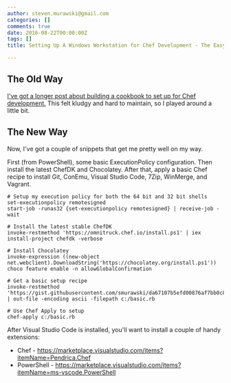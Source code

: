 ```yaml
---
author: steven.murawski@gmail.com
categories: []
comments: true
date: 2016-08-22T00:00:00Z
tags: []
title: Setting Up A Windows Workstation for Chef Development - The Easy Way

---
```


## The Old Way

[I've got a longer post about building a cookbook to set up for Chef development.](http://stevenmurawski.com/powershell/2015/06/building-your-chef-workstation-on-windows/)  This felt kludgy and hard to maintain, so I played around a little bit.

## The New Way

Now, I've got a couple of snippets that get me pretty well on my way.

First (from PowerShell), some basic ExecutionPolicy configuration.  Then install the latest ChefDK and Chocolatey.  After that, apply a basic Chef recipe to install Git, ConEmu, Visual Studio Code, 7Zip, WinMerge, and Vagrant.

```
# Setup my execution policy for both the 64 bit and 32 bit shells
set-executionpolicy remotesigned
start-job -runas32 {set-executionpolicy remotesigned} | receive-job -wait

# Install the latest stable ChefDK
invoke-restmethod 'https://omnitruck.chef.io/install.ps1' | iex
install-project chefdk -verbose

# Install Chocolatey
invoke-expression ((new-object net.webclient).DownloadString('https://chocolatey.org/install.ps1'))
choco feature enable -n allowGlobalConfirmation

# Get a basic setup recipe
invoke-restmethod 'https://gist.githubusercontent.com/smurawski/da67107b5efd00876af7bb0c8cfe8453/raw' | out-file -encoding ascii -filepath c:/basic.rb

# Use Chef Apply to setup 
chef-apply c:/basic.rb
```

After Visual Studio Code is installed, you'll want to install a couple of handy extensions:

* Chef - https://marketplace.visualstudio.com/items?itemName=Pendrica.Chef
* PowerShell - https://marketplace.visualstudio.com/items?itemName=ms-vscode.PowerShell

